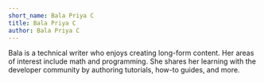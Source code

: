 ```yaml
---
short_name: Bala Priya C
title: Bala Priya C
author: Bala Priya C
---
```


Bala is a technical writer who enjoys creating long-form content. Her areas of interest include math and programming. She shares her learning with the developer community by authoring tutorials, how-to guides, and more.
